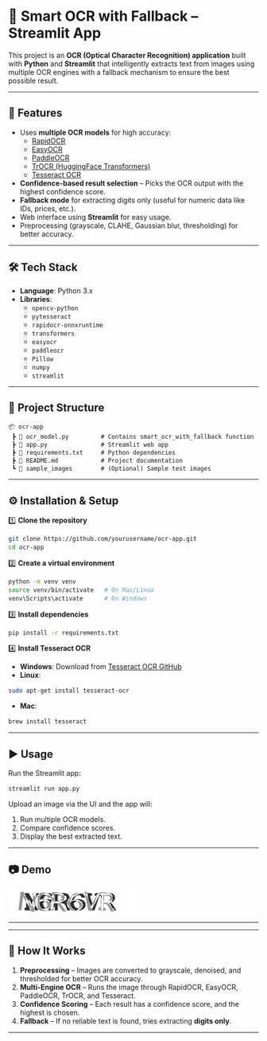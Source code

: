 # 📄 Smart OCR with Fallback – Streamlit App

This project is an **OCR (Optical Character Recognition) application** built with **Python** and **Streamlit** that intelligently extracts text from images using multiple OCR engines with a fallback mechanism to ensure the best possible result.

---

## 🚀 Features

- Uses **multiple OCR models** for high accuracy:
  - [RapidOCR](https://github.com/RapidAI/RapidOCR)
  - [EasyOCR](https://github.com/JaidedAI/EasyOCR)
  - [PaddleOCR](https://github.com/PaddlePaddle/PaddleOCR)
  - [TrOCR (HuggingFace Transformers)](https://huggingface.co/microsoft/trocr-base-printed)
  - [Tesseract OCR](https://github.com/tesseract-ocr/tesseract)
- **Confidence-based result selection** – Picks the OCR output with the highest confidence score.
- **Fallback mode** for extracting digits only (useful for numeric data like IDs, prices, etc.).
- Web interface using **Streamlit** for easy usage.
- Preprocessing (grayscale, CLAHE, Gaussian blur, thresholding) for better accuracy.

---

## 🛠 Tech Stack

- **Language**: Python 3.x  
- **Libraries**:
  - `opencv-python`
  - `pytesseract`
  - `rapidocr-onnxruntime`
  - `transformers`
  - `easyocr`
  - `paddleocr`
  - `Pillow`
  - `numpy`
  - `streamlit`

---

## 📂 Project Structure

```
📦 ocr-app
 ┣ 📜 ocr_model.py         # Contains smart_ocr_with_fallback function
 ┣ 📜 app.py               # Streamlit web app
 ┣ 📜 requirements.txt     # Python dependencies
 ┣ 📜 README.md            # Project documentation
 ┗ 📂 sample_images        # (Optional) Sample test images
```

---

## ⚙️ Installation & Setup

1️⃣ **Clone the repository**  
```bash
git clone https://github.com/yourusername/ocr-app.git
cd ocr-app
```

2️⃣ **Create a virtual environment**  
```bash
python -m venv venv
source venv/bin/activate   # On Mac/Linux
venv\Scripts\activate      # On Windows
```

3️⃣ **Install dependencies**  
```bash
pip install -r requirements.txt
```

4️⃣ **Install Tesseract OCR**  
- **Windows**: Download from [Tesseract OCR GitHub](https://github.com/UB-Mannheim/tesseract/wiki)  
- **Linux**:  
```bash
sudo apt-get install tesseract-ocr
```
- **Mac**:  
```bash
brew install tesseract
```

---

## ▶️ Usage

Run the Streamlit app:
```bash
streamlit run app.py
```

Upload an image via the UI and the app will:
1. Run multiple OCR models.
2. Compare confidence scores.
3. Display the best extracted text.

---

## 📷 Demo

![OCR Demo Screenshot](Demo_Image.jpeg)

---

---

## 🧠 How It Works

1. **Preprocessing** – Images are converted to grayscale, denoised, and thresholded for better OCR accuracy.  
2. **Multi-Engine OCR** – Runs the image through RapidOCR, EasyOCR, PaddleOCR, TrOCR, and Tesseract.  
3. **Confidence Scoring** – Each result has a confidence score, and the highest is chosen.  
4. **Fallback** – If no reliable text is found, tries extracting **digits only**.

---

